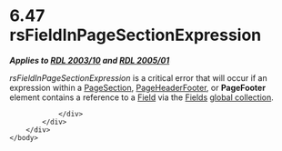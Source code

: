 <html dir="LTR" xmlns:mshelp="http://msdn.microsoft.com/mshelp" xmlns:ddue="http://ddue.schemas.microsoft.com/authoring/2003/5" xmlns:xlink="http://www.w3.org/1999/xlink" xmlns:tool="http://www.microsoft.com/tooltip">
    <head>
        <meta http-equiv="Content-Type" content="text/html; CHARSET=utf-8"></meta>
        <meta name="save" content="history"></meta>
        <title>6.47 rsFieldInPageSectionExpression</title>
        <xml>
            <mshelp:toctitle title="6.47 rsFieldInPageSectionExpression"></mshelp:toctitle>
            <mshelp:rltitle title="[MS-RDL]: rsFieldInPageSectionExpression"></mshelp:rltitle>
            <mshelp:keyword index="A" term="e09ec21d-bfcf-4adc-9e36-bf005439d329"></mshelp:keyword>
            <mshelp:attr name="DCSext.ContentType" value="open specification"></mshelp:attr>
            <mshelp:attr name="AssetID" value="e09ec21d-bfcf-4adc-9e36-bf005439d329"></mshelp:attr>
            <mshelp:attr name="TopicType" value="kbRef"></mshelp:attr>
            <mshelp:attr name="DCSext.Title" value="[MS-RDL]: rsFieldInPageSectionExpression" />
        </xml>
    </head>
    <body>
        <div id="header">
            <h1 class="heading">6.47 rsFieldInPageSectionExpression</h1>
        </div>
        <div id="mainSection">
            <div id="mainBody">
                <div id="allHistory" class="saveHistory"></div>
                <div id="sectionSection0" class="section" name="collapseableSection">
                    

<p><b><i>Applies to </i></b><a href="a7e2ad00-07c8-4f6d-80ab-3ad55df7b233.htm"><b><i>RDL 2003/10</i></b></a><b><i>
and </i></b><a href="3ebe2912-4958-4832-b391-cad1f5e13338.htm"><b><i>RDL 2005/01</i></b></a></p>

<p><i>rsFieldInPageSectionExpression</i> is a critical error
that will occur if an expression within a <a href="afff0921-7d95-4216-8f28-635c67d539d8.htm">PageSection</a>, <a href="ddc35223-1cb6-4136-823b-e72a3d12e1f9.htm">PageHeaderFooter</a>, or <b>PageFooter</b>
element contains a reference to a <a href="940b8522-5d1f-4a2a-ab79-087ef6a69881.htm">Field</a> via the <a href="b37f01de-0f2f-42f0-90e2-ad8bed343954.htm">Fields</a> <a href="b2482b3f-74ab-4ca8-a9e5-c07955011743.htm#gt_dc73cb0c-53f5-4b67-83c8-b28cd60bd2d9">global collection</a>.</p>


                </div>
            </div>
        </div>
    </body>
</html>
